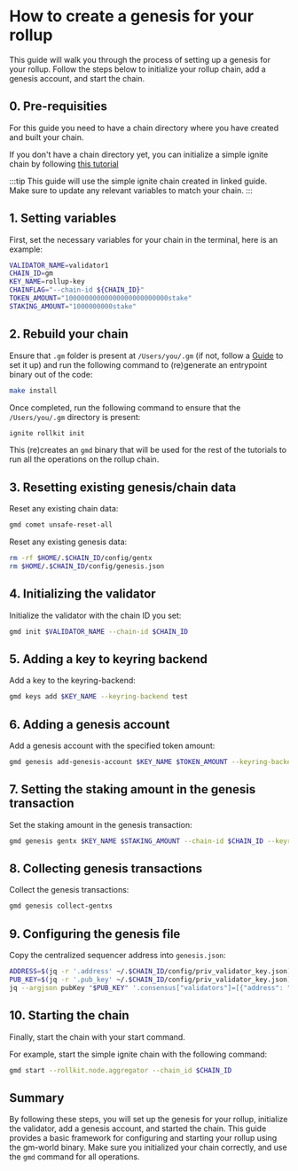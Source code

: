 # How to create a genesis for your rollup

This guide will walk you through the process of setting up a genesis for your rollup. Follow the steps below to initialize your rollup chain, add a genesis account, and start the chain.

## 0. Pre-requisities

For this guide you need to have a chain directory where you have created and built your chain.

If you don't have a chain directory yet, you can initialize a simple ignite chain by following [this tutorial](/guides/gm-world.md)

:::tip
This guide will use the simple ignite chain created in linked guide. Make sure to update any relevant variables to match your chain.
:::

## 1. Setting variables

First, set the necessary variables for your chain in the terminal, here is an example:

```sh
VALIDATOR_NAME=validator1
CHAIN_ID=gm
KEY_NAME=rollup-key
CHAINFLAG="--chain-id ${CHAIN_ID}"
TOKEN_AMOUNT="10000000000000000000000000stake"
STAKING_AMOUNT="1000000000stake"
```

## 2. Rebuild your chain

Ensure that `.gm` folder is present at `/Users/you/.gm` (if not, follow a [Guide](/guides/gm-world.md) to set it up) and run the following command to (re)generate an entrypoint binary out of the code:

```sh
make install
```

Once completed, run the following command to ensure that the `/Users/you/.gm` directory is present:

```sh
ignite rollkit init
```

This (re)creates an `gmd` binary that will be used for the rest of the tutorials to run all the operations on the rollup chain.

## 3. Resetting existing genesis/chain data

Reset any existing chain data:

```sh
gmd comet unsafe-reset-all
```

Reset any existing genesis data:

```sh
rm -rf $HOME/.$CHAIN_ID/config/gentx
rm $HOME/.$CHAIN_ID/config/genesis.json
```

## 4. Initializing the validator

Initialize the validator with the chain ID you set:

```sh
gmd init $VALIDATOR_NAME --chain-id $CHAIN_ID
```

## 5. Adding a key to keyring backend

Add a key to the keyring-backend:

```sh
gmd keys add $KEY_NAME --keyring-backend test
```

## 6. Adding a genesis account

Add a genesis account with the specified token amount:

```sh
gmd genesis add-genesis-account $KEY_NAME $TOKEN_AMOUNT --keyring-backend test
```

## 7. Setting the staking amount in the genesis transaction

Set the staking amount in the genesis transaction:

```sh
gmd genesis gentx $KEY_NAME $STAKING_AMOUNT --chain-id $CHAIN_ID --keyring-backend test
```

## 8. Collecting genesis transactions

Collect the genesis transactions:

```sh
gmd genesis collect-gentxs
```

## 9. Configuring the genesis file

Copy the centralized sequencer address into `genesis.json`:

```sh
ADDRESS=$(jq -r '.address' ~/.$CHAIN_ID/config/priv_validator_key.json)
PUB_KEY=$(jq -r '.pub_key' ~/.$CHAIN_ID/config/priv_validator_key.json)
jq --argjson pubKey "$PUB_KEY" '.consensus["validators"]=[{"address": "'$ADDRESS'", "pub_key": $pubKey, "power": "1000", "name": "Rollkit Sequencer"}]' ~/.$CHAIN_ID/config/genesis.json > temp.json && mv temp.json ~/.$CHAIN_ID/config/genesis.json
```

## 10. Starting the chain

Finally, start the chain with your start command.

For example, start the simple ignite chain with the following command:

```sh
gmd start --rollkit.node.aggregator --chain_id $CHAIN_ID
```

## Summary

By following these steps, you will set up the genesis for your rollup, initialize the validator, add a genesis account, and started the chain. This guide provides a basic framework for configuring and starting your rollup using the gm-world binary. Make sure you initialized your chain correctly, and use the `gmd` command for all operations.
